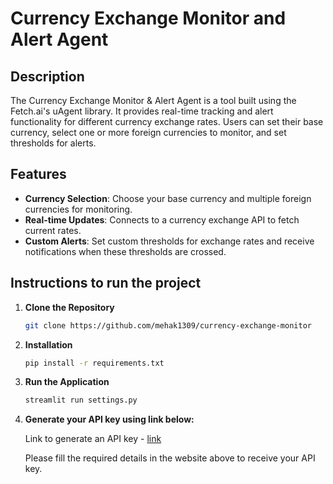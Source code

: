 # Currency Exchange Monitor and Alert Agent

## Description
The Currency Exchange Monitor & Alert Agent is a tool built using the Fetch.ai's uAgent library. It provides real-time tracking and alert functionality for different currency exchange rates. Users can set their base currency, select one or more foreign currencies to monitor, and set thresholds for alerts.

## Features
- **Currency Selection**: Choose your base currency and multiple foreign currencies for monitoring.
- **Real-time Updates**: Connects to a currency exchange API to fetch current rates.
- **Custom Alerts**: Set custom thresholds for exchange rates and receive notifications when these thresholds are crossed.

## Instructions to run the project

1. **Clone the Repository**
    ```bash
    git clone https://github.com/mehak1309/currency-exchange-monitor
    ```
2. **Installation**
    ```bash
    pip install -r requirements.txt
    ```
3. **Run the Application**
    ```bash
    streamlit run settings.py
    ```
4. **Generate your API key using link below:**

    Link to generate an API key - [link](https://www.alphavantage.co/support/#api-key)
    
    Please fill the required details in the website above to receive your API key. 